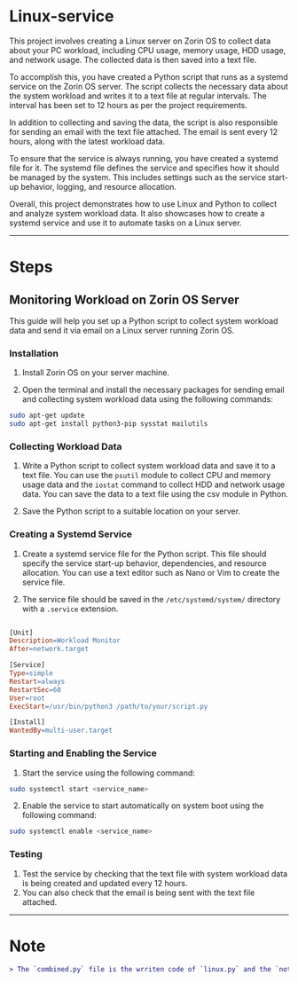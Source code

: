 # Linux-service

This project involves creating a Linux server on Zorin OS to collect data about your PC workload, including CPU usage, memory usage, HDD usage, and network usage. The collected data is then saved into a text file.

To accomplish this, you have created a Python script that runs as a systemd service on the Zorin OS server. The script collects the necessary data about the system workload and writes it to a text file at regular intervals. The interval has been set to 12 hours as per the project requirements.

In addition to collecting and saving the data, the script is also responsible for sending an email with the text file attached. The email is sent every 12 hours, along with the latest workload data.

To ensure that the service is always running, you have created a systemd file for it. The systemd file defines the service and specifies how it should be managed by the system. This includes settings such as the service start-up behavior, logging, and resource allocation.

Overall, this project demonstrates how to use Linux and Python to collect and analyze system workload data. It also showcases how to create a systemd service and use it to automate tasks on a Linux server.

*************

# Steps
## Monitoring Workload on Zorin OS Server

This guide will help you set up a Python script to collect system workload data and send it via email on a Linux server running Zorin OS.

### Installation

1. Install Zorin OS on your server machine.

2. Open the terminal and install the necessary packages for sending email and collecting system workload data using the following commands:

```bash
sudo apt-get update
sudo apt-get install python3-pip sysstat mailutils

```

### Collecting Workload Data

1. Write a Python script to collect system workload data and save it to a text file. You can use the `psutil` module to collect CPU and memory usage data and the `iostat` command to collect HDD and network usage data. You can save the data to a text file using the csv module in Python.

2. Save the Python script to a suitable location on your server.

### Creating a Systemd Service

1. Create a systemd service file for the Python script. This file should specify the service start-up behavior, dependencies, and resource allocation. You can use a text editor such as Nano or Vim to create the service file.

2. The service file should be saved in the `/etc/systemd/system/` directory with a `.service` extension.

```makefile

[Unit]
Description=Workload Monitor
After=network.target

[Service]
Type=simple
Restart=always
RestartSec=60
User=root
ExecStart=/usr/bin/python3 /path/to/your/script.py

[Install]
WantedBy=multi-user.target

```

### Starting and Enabling the Service
1. Start the service using the following command:

```bash
sudo systemctl start <service_name>
```

2. Enable the service to start automatically on system boot using the following command:
```bash
sudo systemctl enable <service_name>
```

### Testing

1. Test the service by checking that the text file with system workload data is being created and updated every 12 hours.
2. You can also check that the email is being sent with the text file attached.

*************

# Note
```diff purple
> The `combined.py` file is the wrriten code of `linux.py` and the `notification.py`  
```


